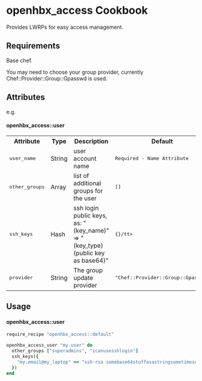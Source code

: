 openhbx_access Cookbook
=======================
Provides LWRPs for easy access management.


Requirements
------------
Base chef.

You may need to choose your group provider, currently Chef::Provider::Group::Gpasswd is used.

Attributes
----------

e.g.
#### openhbx_access::user
<table>
  <tr>
    <th>Attribute</th>
    <th>Type</th>
    <th>Description</th>
    <th>Default</th>
  </tr>
  <tr>
    <td><tt>user_name</tt></td>
    <td>String</td>
    <td>user account name</td>
    <td><tt>Required - Name Attribute</tt></td>
  </tr>
  <tr>
    <td><tt>other_groups</tt></td>
    <td>Array</td>
    <td>list of additional groups for the user</td>
    <td><tt>[]</tt></td>
  </tr>
  <tr>
    <td><tt>ssh_keys</tt></td>
    <td>Hash</td>
    <td>ssh login public keys, as: "(key_name)" => "(key_type) (public key as base64)"</td>
    <td><tt>{}/tt></td>
  </tr>
  <tr>
    <td><tt>provider</tt></td>
    <td>String</td>
    <td>The group update provider</td>
    <td><tt>"Chef::Provider::Group::Gpasswd"</tt></td>
  </tr>
</table>

Usage
-----
#### openhbx_access::user

```ruby
require_recipe "openhbx_access::default"

openhbx_access_user "my.user" do
  other_groups ["superadmins", "icanusesshlogin"]
  ssh_keys({
    "my.email@my_laptop" => "ssh-rsa somebase64stuffasastringsometimesendswith=="
  })
end
